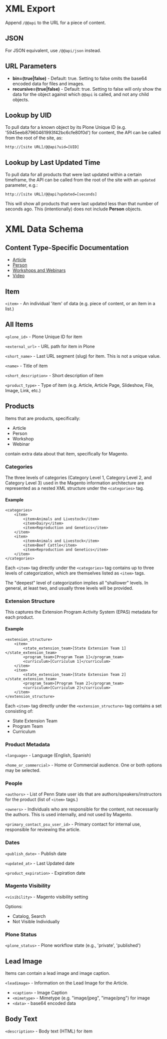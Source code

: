 # XML Export

Append `/@@api` to the URL for a piece of content.


## JSON

For JSON equivalent, use `/@@api/json` instead.


## URL Parameters

 * **bin=(true|false)** - Default: true.  Setting to false omits the base64 encoded data for files and images.
 * **recursive=(true|false)** - Default: true.  Setting to false will only show the data for the object against which `@@api` is called, and not any child objects.


## Lookup by UID

To pull data for a known object by its Plone Unique ID (e.g. '5945eeb87960461993f42bc6cfe80f0d') for content, the API can be called from the root of the site, as:

    http://[site URL]/@@api?uid=[UID]


## Lookup by Last Updated Time

To pull data for all products that were last updated within a certain timeframe, the API can be called from the root of the site with an `updated` parameter, e.g.:

    http://[site URL]/@@api?updated=[seconds]

This will show all products that were last updated less than that number of seconds ago.  This (intentionally) does not include **Person** objects.


# XML Data Schema


## Content Type-Specific Documentation

 * [Article](article.md)
 * [Person](person.md)
 * [Workshops and Webinars](event.md)
 * [Video](video.md)


## Item

`<item>` - An individual 'item' of data (e.g. piece of content, or an item in a list.)


## All Items

`<plone_id>` - Plone Unique ID for item

`<external_url>` - URL path for item in Plone

`<short_name>` - Last URL segment (slug) for item. This is not a unique value.

`<name>` - Title of item

`<short_description>` - Short description of item

`<product_type>` - Type of item (e.g. Article, Article Page, Slideshow, File, Image, Link, etc.)


## Products

Items that are products, specifically:

 * Article
 * Person
 * Workshop
 * Webinar

contain extra data about that item, specifically for Magento.


### Categories

The three levels of categories (Category Level 1, Category Level 2, and Category Level 3) used in the Magento information architecture are represented as a nested XML structure under the `<categories>` tag.


#### Example

    <categories>
        <item>
            <item>Animals and Livestock</item>
            <item>Dairy</item>
            <item>Reproduction and Genetics</item>
        </item>
        <item>
            <item>Animals and Livestock</item>
            <item>Beef Cattle</item>
            <item>Reproduction and Genetics</item>
        </item>
    </categories>

Each `<item>` tag directly under the `<categories>` tag contains up to three levels of categorization, which are themselves listed as `<item>` tags.

The "deepest" level of categorization implies all "shallower" levels.  In general, at least two, and usually three levels will be provided.


### Extension Structure

This captures the Extension Program Activity System (EPAS) metadata for each product.


#### Example

    <extension_structure>
        <item>
            <state_extension_team>[State Extension Team 1]</state_extension_team>
            <program_team>[Program Team 1]</program_team>
            <curriculum>[Curriculum 1]</curriculum>
        </item>
        <item>
            <state_extension_team>[State Extension Team 2]</state_extension_team>
            <program_team>[Program Team 2]</program_team>
            <curriculum>[Curriculum 2]</curriculum>
        </item>
    </extension_structure>

Each `<item>` tag directly under the `<extension_structure>` tag contains a set consisting of:

  * State Extension Team
  * Program Team
  * Curriculum


### Product Metadata

`<language>` - Language (English, Spanish)

`<home_or_commercial>` - Home or Commercial audience.  One or both options may be selected.


### People

`<authors>` - List of Penn State user ids that are authors/speakers/instructors for the product (list of `<item>` tags.)

`<owners>` - Individuals who are responsible for the content, not necessarily the authors. This is used internally, and not used by Magento.

`<primary_contact_psu_user_id>` - Primary contact for internal use, responsible for reviewing the article.


### Dates

`<publish_date>` - Publish date

`<updated_at>` - Last Updated date

`<product_expiration>` - Expiration date


### Magento Visibility

`<visibility>` - Magento visibility setting

Options:

 * Catalog, Search
 * Not Visible Individually


### Plone Status

`<plone_status>` - Plone workflow state (e.g., 'private', 'published')


## Lead Image

Items can contain a lead image and image caption.

`<leadimage>` - Information on the Lead Image for the Article.

 * `<caption>` - Image Caption
 * `<mimetype>` - Mimetype (e.g. "image/jpeg", "image/png") for image
 * `<data>` - base64 encoded data


## Body Text

`<description>` - Body text (HTML) for item